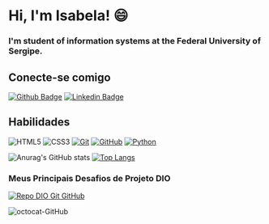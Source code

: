 # Hi, I'm Isabela! 😄
### I'm student of information systems at the Federal University of Sergipe.

## Conecte-se comigo
[![Github Badge](https://img.shields.io/badge/-Github-000?style=flat-square&logo=Github&logoColor=white&link=https://github.com/Gondrai)](https://github.com/Gondrai)
[![Linkedin Badge](https://img.shields.io/badge/-LinkedIn-blue?style=flat-square&logo=Linkedin&logoColor=white&link=https://www.linkedin.com/in/isabela-de-gondra-6583b2191/)](https://www.linkedin.com/in/isabela-de-gondra-6583b2191/)

## Habilidades
![HTML5](https://img.shields.io/badge/HTML-000?style=for-the-badge&logo=html5&logoColor=30A3DC)
![CSS3](https://img.shields.io/badge/CSS3-000?style=for-the-badge&logo=css3&logoColor=E94D5F)
[![Git](https://img.shields.io/badge/Git-000?style=for-the-badge&logo=git&logoColor=E94D5F)](https://git-scm.com/doc) 
[![GitHub](https://img.shields.io/badge/GitHub-000?style=for-the-badge&logo=github&logoColor=30A3DC)](https://docs.github.com/)
[![Python](https://img.shields.io/badge/Python-000?style=for-the-badge&logo=python&logoColor=30A3DC)](https://www.python.org)

![Anurag's GitHub stats](https://github-readme-stats.vercel.app/api?username=Gondrai&show_icons=true&theme=synthwave)
[![Top Langs](https://github-readme-stats.vercel.app/api/top-langs/?username=Gondrai&layout=compact)](https://github.com/anuraghazra/github-readme-stats)


### Meus Principais Desafios de Projeto DIO
[![Repo DIO Git GitHub](https://github-readme-stats.vercel.app/api/pin/?username=Gondrai&repo=dio-lab-open-source&bg_color=000&border_color=30A3DC&show_icons=true&icon_color=30A3DC&title_color=E94D5F&text_color=FFF)](https://github.com/gondrai/dio-lab-open-source)

![octocat-GitHub]()


